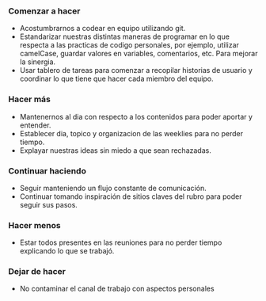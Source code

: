 ### Comenzar a hacer

- Acostumbrarnos a codear en equipo utilizando git.
- Estandarizar nuestras distintas maneras de programar en lo que respecta a las practicas de codigo personales, por ejemplo, utilizar camelCase, guardar valores en variables, comentarios, etc. Para mejorar la sinergia.
- Usar tablero de tareas para comenzar a recopilar historias de usuario y coordinar lo que tiene que hacer cada miembro del equipo.

### Hacer más

- Mantenernos al dia con respecto a los contenidos para poder aportar y entender.
- Establecer dia, topico y organizacion de las weeklies para no perder tiempo.
- Explayar nuestras ideas sin miedo a que sean rechazadas.

### Continuar haciendo

- Seguir manteniendo un flujo constante de comunicación.
- Continuar tomando inspiración de sitios claves del rubro para poder seguir sus pasos.

### Hacer menos

- Estar todos presentes en las reuniones para no perder tiempo explicando lo que se trabajó.

### Dejar de hacer

- No contaminar el canal de trabajo con aspectos personales



